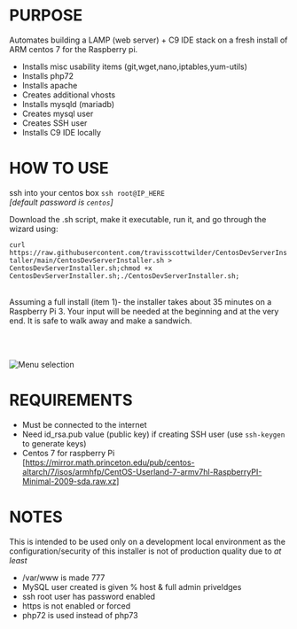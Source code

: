 # PURPOSE
Automates building a LAMP (web server) + C9 IDE stack on a fresh install of ARM centos 7 for the Raspberry pi.
  - Installs misc usability items (git,wget,nano,iptables,yum-utils)
  - Installs php72
  - Installs apache
  - Creates additional vhosts
  - Installs mysqld (mariadb)
  - Creates mysql user
  - Creates SSH user
  - Installs C9 IDE locally





# HOW TO USE
ssh into your centos box `ssh root@IP_HERE` 
<br>*[default password is `centos`]*

Download the .sh script, make it executable, run it, and go through the wizard using:

```curl https://raw.githubusercontent.com/travisscottwilder/CentosDevServerInstaller/main/CentosDevServerInstaller.sh > CentosDevServerInstaller.sh;chmod +x CentosDevServerInstaller.sh;./CentosDevServerInstaller.sh;```

<br>
Assuming a full install (item 1)- the installer takes about 35 minutes on a Raspberry Pi 3.
Your input will be needed at the beginning and at the very end. It is safe to walk away and make a sandwich.

<br><br>

![Menu selection](/menu_select.png)


# REQUIREMENTS
  - Must be connected to the internet
  - Need id_rsa.pub value (public key) if creating SSH user (use `ssh-keygen` to generate keys)
  - Centos 7 for raspberry Pi [https://mirror.math.princeton.edu/pub/centos-altarch/7/isos/armhfp/CentOS-Userland-7-armv7hl-RaspberryPI-Minimal-2009-sda.raw.xz]


# NOTES
This is intended to be used only on a development local environment as the configuration/security of this installer is not of production quality due to *at least*
  - /var/www is made 777
  - MySQL user created is given % host & full admin priveldges 
  - ssh root user has password enabled
  - https is not enabled or forced
  - php72 is used instead of php73
